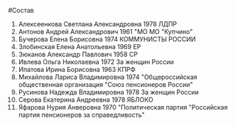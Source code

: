#Состав
1. Алексеенкова Светлана Александровна 1978 ЛДПР
2. Антонов Андрей Александрович 1961 \"МО МО \"Купчино\"
3. Бучерова Елена Борисовна 1974 КОММУНИСТЫ РОССИИ
4. Злобинская Елена Анатольевна 1969 ЕР
5. Зюканов Александр Павлович 1958 СР
6. Ивлева Ольга Николаевна 1972 За женщин России
7. Ипатова Ирина Борисовна 1963 КПРФ
8. Михайлова Лариса Владимировна 1974 \"Общероссийская общественная организация \"Союз пенсионеров России\"
9. Русинова Надежда Владимировна 1978 За женщин России
10. Серова Екатерина Андреевна 1978 ЯБЛОКО
11. Яфарова Нурия Анверовна 1970 \"Политическая партия \"Российская партия пенсионеров за справедливость\"
